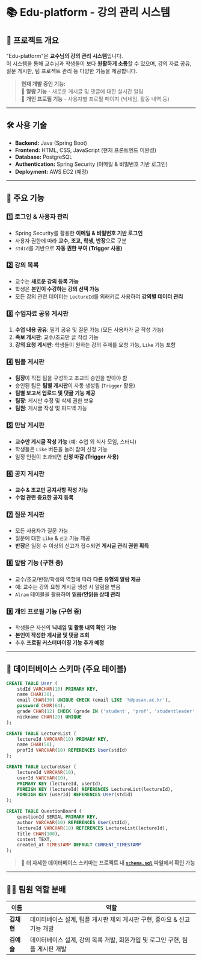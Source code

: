 # 📚 Edu-platform - 강의 관리 시스템

## 📌 프로젝트 개요
"Edu-platform"은 **교수님의 강의 관리 시스템**입니다.  
이 시스템을 통해 교수님과 학생들이 보다 **원활하게 소통**할 수 있으며, 강의 자료 공유, 질문 게시판, 팀 프로젝트 관리 등 다양한 기능을 제공합니다.  

> **현재 개발 중인 기능:**  
> 🔔 **알람 기능** - 새로운 게시글 및 댓글에 대한 실시간 알림  
> 👤 **개인 프로필 기능** - 사용자별 프로필 페이지 (닉네임, 활동 내역 등)

---

## 🛠 사용 기술
- **Backend:** Java (Spring Boot)
- **Frontend:** HTML, CSS, JavaScript (현재 프론트엔드 미완성)
- **Database:** PostgreSQL
- **Authentication:** Spring Security (이메일 & 비밀번호 기반 로그인)
- **Deployment:** AWS EC2 (예정)

---

## 📂 주요 기능

### **1️⃣ 로그인 & 사용자 관리**
- Spring Security를 활용한 **이메일 & 비밀번호 기반 로그인**
- 사용자 권한에 따라 **교수, 조교, 학생, 반장**으로 구분
- `stdId`를 기반으로 **자동 권한 부여 (Trigger 사용)**

### **2️⃣ 강의 목록**
- 교수는 **새로운 강의 등록 가능**
- 학생은 **본인이 수강하는 강의 선택 가능**
- 모든 강의 관련 데이터는 `LectureId`를 외래키로 사용하여 **강의별 데이터 관리**

### **3️⃣ 수업자료 공유 게시판**
1. **수업 내용 공유**: 필기 공유 및 질문 가능 (모든 사용자가 글 작성 가능)
2. **족보 게시판**: 교수/조교만 글 작성 가능
3. **강의 요청 게시판**: 학생들이 원하는 강의 주제를 요청 가능, `Like` 기능 포함

### **4️⃣ 팀플 게시판**
- **팀장**이 직접 팀을 구성하고 조교의 승인을 받아야 함
- 승인된 팀은 **팀별 게시판**이 자동 생성됨 (`Trigger` 활용)
- **팀별 보고서 업로드 및 댓글 기능 제공**
- **팀장**: 게시판 수정 및 삭제 권한 보유
- **팀원**: 게시글 작성 및 피드백 가능

### **5️⃣ 만남 게시판**
- **교수만 게시글 작성 가능** (예: 수업 외 식사 모임, 스터디)
- 학생들은 `Like` 버튼을 눌러 참여 신청 가능
- 일정 인원이 초과되면 **신청 마감 (Trigger 사용)**

### **6️⃣ 공지 게시판**
- **교수 & 조교만 공지사항 작성 가능**
- **수업 관련 중요한 공지 등록**

### **7️⃣ 질문 게시판**
- 모든 사용자가 질문 가능
- 질문에 대한 `Like` & `신고` 기능 제공
- **반장**은 일정 수 이상의 신고가 접수되면 **게시글 관리 권한 획득**

### **8️⃣ 알람 기능 (구현 중)**
- 교수/조교/반장/학생의 역할에 따라 **다른 유형의 알람 제공**
- 예: 교수는 강의 요청 게시글 생성 시 알림을 받음
- `Alram` 테이블을 활용하여 **읽음/안읽음 상태 관리**

### **9️⃣ 개인 프로필 기능 (구현 중)**
- 학생들은 자신의 **닉네임 및 활동 내역 확인 가능**
- **본인이 작성한 게시글 및 댓글 조회**
- 추후 **프로필 커스터마이징 기능 추가 예정**

---

## 📜 데이터베이스 스키마 (주요 테이블)
```sql
CREATE TABLE User (
    stdId VARCHAR(10) PRIMARY KEY,
    name CHAR(30),
    email CHAR(30) UNIQUE CHECK (email LIKE '%@pusan.ac.kr'),
    password CHAR(64),
    grade CHAR(12) CHECK (grade IN ('student', 'prof', 'studentleader', 'ra')),
    nickname CHAR(20) UNIQUE
);

CREATE TABLE LectureList (
    lectureId VARCHAR(10) PRIMARY KEY,
    name CHAR(50),
    profId VARCHAR(10) REFERENCES User(stdId)
);

CREATE TABLE LectureUser (
    lectureId VARCHAR(10),
    userId VARCHAR(10),
    PRIMARY KEY (lectureId, userId),
    FOREIGN KEY (lectureId) REFERENCES LectureList(lectureId),
    FOREIGN KEY (userId) REFERENCES User(stdId)
);

CREATE TABLE QuestionBoard (
    questionId SERIAL PRIMARY KEY,
    author VARCHAR(10) REFERENCES User(stdId),
    lectureId VARCHAR(10) REFERENCES LectureList(lectureId),
    title CHAR(100),
    content TEXT,
    created_at TIMESTAMP DEFAULT CURRENT_TIMESTAMP
);
```
> 🔎 **더 자세한 데이터베이스 스키마는 프로젝트 내 [`schema.sql`](schema.sql) 파일에서 확인 가능**

---

## 👨‍💻 팀원 역할 분배
| 이름   | 역할 |
|--------|-------------------------------|
| **김채현** | 데이터베이스 설계, 팀플 게시판 제외 게시판 구현, 좋아요 & 신고 기능 개발 |
| **김예슬** | 데이터베이스 설계, 강의 목록 개발, 회원가입 및 로그인 구현, 팀플 게시판 개발 |


